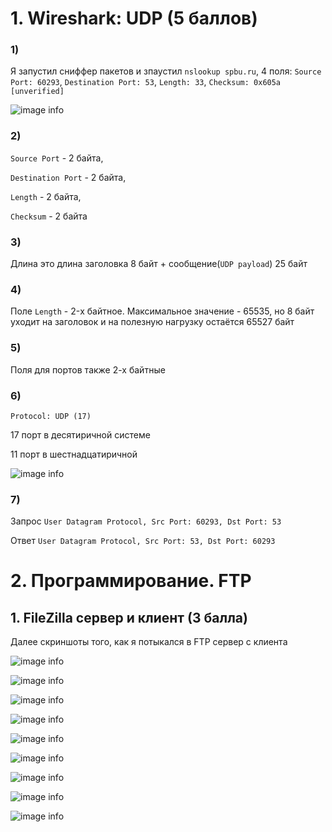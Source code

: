 # 1. Wireshark: UDP (5 баллов)

### 1) 

Я запустил сниффер пакетов и зпаустил `nslookup spbu.ru`, 4 поля: `Source Port: 60293`, `Destination Port: 53`,  `Length: 33`,  `Checksum: 0x605a [unverified]`

![image info](./screenshots/Screenshot_2023-04-29_20-49-03.png)

### 2) 

`Source Port` - 2 байта, 

`Destination Port` - 2 байта, 

`Length` - 2 байта, 

`Checksum` - 2 байта

### 3)

Длина это длина заголовка 8 байт + сообщение(`UDP payload`) 25 байт

### 4)

Поле `Length` - 2-х байтное. Максимальное значение - 65535, но 8 байт уходит на заголовок и на полезную нагрузку остаётся 65527 байт

### 5)

Поля для портов также 2-х байтные

### 6)

`Protocol: UDP (17)`

17 порт в десятиричной системе

11 порт в шестнадцатиричной

![image info](./screenshots/Screenshot_2023-04-29_22-19-20.png)

### 7)

Запрос `User Datagram Protocol, Src Port: 60293, Dst Port: 53`

Ответ `User Datagram Protocol, Src Port: 53, Dst Port: 60293`


# 2. Программирование. FTP

## 1. FileZilla сервер и клиент (3 балла)

Далее скриншоты того, как я потыкался в FTP сервер с клиента

![image info](./screenshots/Screenshot%20(46).png)

![image info](./screenshots/Screenshot%20(47).png)

![image info](./screenshots/Screenshot%20(48).png)

![image info](./screenshots/Screenshot%20(49).png)

![image info](./screenshots/Screenshot%20(50).png)

![image info](./screenshots/Screenshot%20(51).png)

![image info](./screenshots/Screenshot%20(52).png)

![image info](./screenshots/Screenshot%20(53).png)

![image info](./screenshots/Screenshot%20(54).png)

